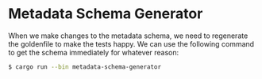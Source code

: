 # Metadata Schema Generator

When we make changes to the metadata schema, we need to regenerate the
goldenfile to make the tests happy. We can use the following command to get the
schema immediately for whatever reason:

```bash
$ cargo run --bin metadata-schema-generator
```
